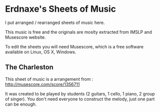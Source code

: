 # Erdnaxe's Sheets of Music

I put arranged / rearranged sheets of music here.

This music is free and the originals are moslty extracted from IMSLP and Musescore website.

To edit the sheets you will need Musescore, which is a free software available on Linux, OS X, Windows.

## The Charleston
This sheet of music is a arrangement from : http://musescore.com/score/1356711

It was created to be played by students (2 guitars, 1 cello, 1 piano, 2 group of singer).
You don't need everyone to construct the melody, just one part can be enough.
